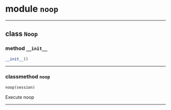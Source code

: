 <!-- markdownlint-disable -->

# module `noop`






---

## class `Noop`




### method `__init__`

```python
__init__()
```








---

### classmethod `noop`

```python
noop(session)
```

Execute noop 




---


